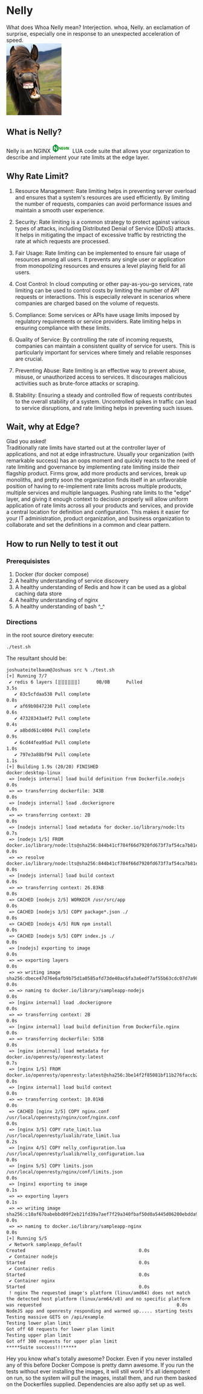 # Nelly
What does Whoa Nelly mean?
Interjection. whoa, Nelly. an exclamation of surprise, especially one in response to an unexpected acceleration of speed.\
<img src="./images/nginx_animated.gif" alt="drawing" />

## What is Nelly?

Nelly is an NGINX <img src="./images/nginx.png" alt="drawing" height="25" width="50"/> LUA code suite that allows your organization to describe and implement your rate limits at the edge layer.  

## Why Rate Limit?

1. Resource Management: Rate limiting helps in preventing server overload and ensures that a system's resources are used efficiently. By limiting the number of requests, companies can avoid performance issues and maintain a smooth user experience.

1. Security: Rate limiting is a common strategy to protect against various types of attacks, including Distributed Denial of Service (DDoS) attacks. It helps in mitigating the impact of excessive traffic by restricting the rate at which requests are processed.

3. Fair Usage: Rate limiting can be implemented to ensure fair usage of resources among all users. It prevents any single user or application from monopolizing resources and ensures a level playing field for all users.

4. Cost Control: In cloud computing or other pay-as-you-go services, rate limiting can be used to control costs by limiting the number of API requests or interactions. This is especially relevant in scenarios where companies are charged based on the volume of requests.

5. Compliance: Some services or APIs have usage limits imposed by regulatory requirements or service providers. Rate limiting helps in ensuring compliance with these limits.

6. Quality of Service: By controlling the rate of incoming requests, companies can maintain a consistent quality of service for users. This is particularly important for services where timely and reliable responses are crucial.

7. Preventing Abuse: Rate limiting is an effective way to prevent abuse, misuse, or unauthorized access to services. It discourages malicious activities such as brute-force attacks or scraping.

8. Stability: Ensuring a steady and controlled flow of requests contributes to the overall stability of a system. Uncontrolled spikes in traffic can lead to service disruptions, and rate limiting helps in preventing such issues.

## Wait, why at Edge?

Glad you asked!\
Traditionally rate limits have started out at the controller layer of applications, and not at edge infrastructure.
Usually your organization (with remarkable success) has an oops moment and quickly reacts to the need of rate limiting and governance by implementing rate limiting
inside their flagship product.
Firms grow, add more products and services, break up monoliths, and pretty soon the organization finds itself in an unfavorable position 
of having to re-implement rate limits across multiple products, multiple services and multiple languages.
Pushing rate limits to the "edge" layer, and giving it enough context to decision properly will allow uniform application of rate limits across all your 
products and services, and provide a central location for definition and configuration.   This makes it easier for your IT administration, product organization, and 
business organization to collaborate and set the definitions in a common and clear pattern.

## How to run Nelly to test it out

### Prerequisistes
1. Docker (for docker compose)
2. A healthy understanding of service discovery
3. A healthy understanding of Redis and how it can be used as a global caching data store
4. A healthy understanding of nginx
5. A healthy understanding of bash ^_^


### Directions
in the root source diretory execute:
```shell
./test.sh
```

The resultant should be:
```shell
joshuateitelbaum@Joshuas src % ./test.sh
[+] Running 7/7
 ✔ redis 6 layers [⣿⣿⣿⣿⣿⣿]      0B/0B      Pulled                                                                                                                                                        3.5s 
   ✔ 83c5cfdaa538 Pull complete                                                                                                                                                                          0.8s 
   ✔ af69b9847230 Pull complete                                                                                                                                                                          0.6s 
   ✔ 47328343a4f2 Pull complete                                                                                                                                                                          0.4s 
   ✔ a8bdd61c4004 Pull complete                                                                                                                                                                          0.9s 
   ✔ 6cd44fea95ad Pull complete                                                                                                                                                                          1.0s 
   ✔ 797e3a88bf94 Pull complete                                                                                                                                                                          1.1s 
[+] Building 1.9s (20/20) FINISHED                                                                                                                                                       docker:desktop-linux
 => [nodejs internal] load build definition from Dockerfile.nodejs                                                                                                                                       0.0s
 => => transferring dockerfile: 343B                                                                                                                                                                     0.0s
 => [nodejs internal] load .dockerignore                                                                                                                                                                 0.0s
 => => transferring context: 2B                                                                                                                                                                          0.0s
 => [nodejs internal] load metadata for docker.io/library/node:lts                                                                                                                                       0.7s
 => [nodejs 1/5] FROM docker.io/library/node:lts@sha256:844b41cf784f66d7920fd673f7af54ca7b81e289985edc6cd864e7d05e0d133c                                                                                 0.0s
 => => resolve docker.io/library/node:lts@sha256:844b41cf784f66d7920fd673f7af54ca7b81e289985edc6cd864e7d05e0d133c                                                                                        0.0s
 => [nodejs internal] load build context                                                                                                                                                                 0.0s
 => => transferring context: 26.83kB                                                                                                                                                                     0.0s
 => CACHED [nodejs 2/5] WORKDIR /usr/src/app                                                                                                                                                             0.0s
 => CACHED [nodejs 3/5] COPY package*.json ./                                                                                                                                                            0.0s
 => CACHED [nodejs 4/5] RUN npm install                                                                                                                                                                  0.0s
 => CACHED [nodejs 5/5] COPY index.js ./                                                                                                                                                                 0.0s
 => [nodejs] exporting to image                                                                                                                                                                          0.0s
 => => exporting layers                                                                                                                                                                                  0.0s
 => => writing image sha256:dbece47d76e6afb9b75d1a0585afd73de40ac6fa3a6edf7af55b63cdc07d7a98                                                                                                             0.0s
 => => naming to docker.io/library/sampleapp-nodejs                                                                                                                                                      0.0s
 => [nginx internal] load .dockerignore                                                                                                                                                                  0.0s
 => => transferring context: 2B                                                                                                                                                                          0.0s
 => [nginx internal] load build definition from Dockerfile.nginx                                                                                                                                         0.0s
 => => transferring dockerfile: 535B                                                                                                                                                                     0.0s
 => [nginx internal] load metadata for docker.io/openresty/openresty:latest                                                                                                                              0.7s
 => [nginx 1/5] FROM docker.io/openresty/openresty:latest@sha256:3be14f2f85081bf11b276faccb204999f90f9c04282b7a32c478b87b8ee0f11a                                                                        0.0s
 => [nginx internal] load build context                                                                                                                                                                  0.0s
 => => transferring context: 10.01kB                                                                                                                                                                     0.0s
 => CACHED [nginx 2/5] COPY nginx.conf /usr/local/openresty/nginx/conf/nginx.conf                                                                                                                        0.0s
 => [nginx 3/5] COPY rate_limit.lua /usr/local/openresty/lualib/rate_limit.lua                                                                                                                           0.2s
 => [nginx 4/5] COPY nelly_configuration.lua /usr/local/openresty/lualib/nelly_configuration.lua                                                                                                         0.0s
 => [nginx 5/5] COPY limits.json /usr/local/openresty/nginx/conf/limits.json                                                                                                                             0.0s
 => [nginx] exporting to image                                                                                                                                                                           0.1s
 => => exporting layers                                                                                                                                                                                  0.1s
 => => writing image sha256:c10af67babebbd09f2eb21fd39a7aef7f29a340fbaf50d0a5445d06200ebdda9                                                                                                             0.0s
 => => naming to docker.io/library/sampleapp-nginx                                                                                                                                                       0.0s
[+] Running 5/5
 ✔ Network sampleapp_default                                                                                                                            Created                                          0.0s 
 ✔ Container nodejs                                                                                                                                     Started                                          0.0s 
 ✔ Container redis                                                                                                                                      Started                                          0.0s 
 ✔ Container nginx                                                                                                                                      Started                                          0.0s 
 ! nginx The requested image's platform (linux/amd64) does not match the detected host platform (linux/arm64/v8) and no specific platform was requested                                                  0.0s 
NodeJS app and openresty responding and warmed up..... starting tests
Testing massive GETS on /api/example
Testing lower plan limit
Got off 60 requests for lower plan limit
Testing upper plan limit
Got off 300 requests for upper plan limit
*****Suite success!!!*****
```

Hey you know what's totally awesome?  Docker.  Even if you never installed any of this before Docker Compose is pretty
damn awesome.  If you run the tests without ever installing the images, it will still work!  It's all idempotent on run,
so the system will pull the images, install them, and run them basked on the Dockerfiles supplied.  Dependencies are
also aptly set up as well.

